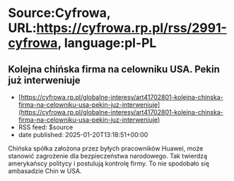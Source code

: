 # Source:Cyfrowa, URL:https://cyfrowa.rp.pl/rss/2991-cyfrowa, language:pl-PL

## Kolejna chińska firma na celowniku USA. Pekin już interweniuje
 - [https://cyfrowa.rp.pl/globalne-interesy/art41702801-kolejna-chinska-firma-na-celowniku-usa-pekin-juz-interweniuje](https://cyfrowa.rp.pl/globalne-interesy/art41702801-kolejna-chinska-firma-na-celowniku-usa-pekin-juz-interweniuje)
 - RSS feed: $source
 - date published: 2025-01-20T13:18:51+00:00

Chińska spółka założona przez byłych pracowników Huawei, może stanowić zagrożenie dla bezpieczeństwa narodowego. Tak twierdzą amerykańscy politycy i postulują kontrolę firmy. To nie spodobało się ambasadzie Chin w USA.


